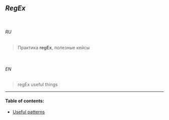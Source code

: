 ## _RegEx_


<br>


###### *RU*

> Практика **regEx**, полезные кейсы


<br>


###### *EN*


> regEx useful things

___


#### Table of contents:

+ [Useful patterns](useful_patterns.md)

